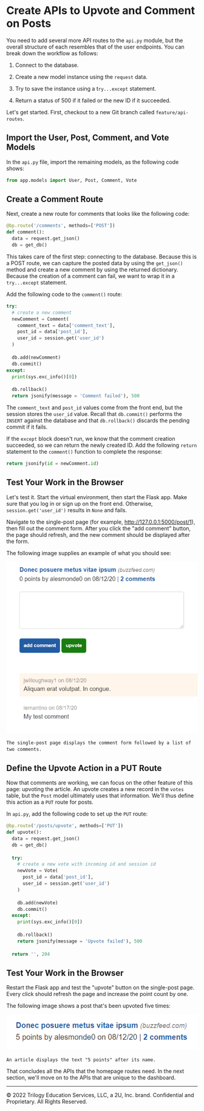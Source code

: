 # Create APIs to Upvote and Comment on Posts

You need to add several more API routes to the `api.py` module, but the overall structure of each resembles that of the user endpoints. You can break down the workflow as follows:

1. Connect to the database.

2. Create a new model instance using the `request` data.

3. Try to save the instance using a t`ry...except` statement.

4. Return a status of 500 if it failed or the new ID if it succeeded.

Let's get started. First, checkout to a new Git branch called `feature/api-routes`.

## Import the User, Post, Comment, and Vote Models

In the `api.py` file, import the remaining models, as the following code shows:

```python
from app.models import User, Post, Comment, Vote
```

## Create a Comment Route

Next, create a new route for comments that looks like the following code:

```python
@bp.route('/comments', methods=['POST'])
def comment():
  data = request.get_json()
  db = get_db()
```

This takes care of the first step: connecting to the database. Because this is a POST route, we can capture the posted data by using the `get_json()` method and create a new comment by using the returned dictionary. Because the creation of a comment can fail, we want to wrap it in a `try...except` statement.

Add the following code to the `comment()` route:

```python
try:
  # create a new comment
  newComment = Comment(
    comment_text = data['comment_text'],
    post_id = data['post_id'],
    user_id = session.get('user_id')
  )

  db.add(newComment)
  db.commit()
except:
  print(sys.exc_info()[0])

  db.rollback()
  return jsonify(message = 'Comment failed'), 500
```

The `comment_text` and `post_id` values come from the front end, but the session stores the `user_id` value. Recall that `db.commit()` performs the `INSERT` against the database and that `db.rollback()` discards the pending commit if it fails.

If the `except` block doesn't run, we know that the comment creation succeeded, so we can return the newly created ID. Add the following `return` statement to the `comment()` function to complete the response:

```python
return jsonify(id = newComment.id)
```

## Test Your Work in the Browser

Let's test it. Start the virtual environment, then start the Flask app. Make sure that you log in or sign up on the front end. Otherwise, `session.get('user_id')` results in `None` and fails.

Navigate to the single-post page (for example, http://127.0.0.1:5000/post/1), then fill out the comment form. After you click the "add comment" button, the page should refresh, and the new comment should be displayed after the form.

The following image supplies an example of what you should see:

![](../Images/500-test-comment.png)

`The single-post page displays the comment form followed by a list of two comments.`

## Define the Upvote Action in a PUT Route

Now that comments are working, we can focus on the other feature of this page: upvoting the article. An upvote creates a new record in the `votes` table, but the `Post` model ultimately uses that information. We'll thus define this action as a `PUT` route for posts.

In `api.py`, add the following code to set up the `PUT` route:

```python
@bp.route('/posts/upvote', methods=['PUT'])
def upvote():
  data = request.get_json()
  db = get_db()

  try:
    # create a new vote with incoming id and session id
    newVote = Vote(
      post_id = data['post_id'],
      user_id = session.get('user_id')
    )

    db.add(newVote)
    db.commit()
  except:
    print(sys.exc_info()[0])

    db.rollback()
    return jsonify(message = 'Upvote failed'), 500

  return '', 204
```

## Test Your Work in the Browser

Restart the Flask app and test the "upvote" button on the single-post page. Every click should refresh the page and increase the point count by one.

The following image shows a post that's been upvoted five times:

![](../Images/600-vote-count.png)

`An article displays the text "5 points" after its name.`

That concludes all the APIs that the homepage routes need. In the next section, we'll move on to the APIs that are unique to the dashboard.

---
© 2022 Trilogy Education Services, LLC, a 2U, Inc. brand. Confidential and Proprietary. All Rights Reserved.
